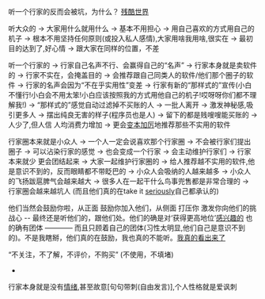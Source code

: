 
听一个行家的反而会被坑，为什么？ [残酷世界](https://github.com/7900ms/000nottheater_deserted_systemlibrary/tree/master/small)

听大众的 -> 大家用什么就用什么 -> 基本不用担心 -> 用自己喜欢的方式用自己的机子 -> 根本不用坚持任何原则(或投入私人感情),大家用啥我用啥,很实在 -> 最初目的达到了,好心情 -> 跟大家在同样的位置，不差

听一个行家的 -> 行家自己名声不行、会赢得自己的“名声” -> 行家本身就是卖软件的 -> 行家不实在，会掩盖目的 -> 会推荐跟自己同类人的软件/他们那个圈子的软件 -> 行家的名声会因为“不在乎实用性”变差 -> 行家有新的“那样式的”宣传(小白不懂行!小白会不用太笨!小白应该按照我的方式用他自己的机子!哎呀呀你们都不理解我!) -> “那样式的”感觉自动过滤掉不买账的人 -> 一批人离开 -> 激发神秘感,吸引更多人 -> 摆出纯良无害的样子(程序员也是人) -> 留下的都是贱嗖嗖能买账的 -> 人少了,但人信 人均消费力增加 -> 更会[变本加厉](https://twitter.com/Poetical_Lipz/status/862297090914955264)地推荐那些不实用的软件

行家圈本来就是小众人 -> 一个人一定会说喜欢那个行家圈 -> 不会被行家们提出圈子 -> 可以沾染行家的感觉 -> 也会变成一个行家 -> 会主动维护行家们 -> 行家本来就少 更会团结起来 -> 大家一起维护行家圈的 -> 给人推荐越不实用的软件,他是意识不到的，反而眼睛都不带眨巴的 -> 小众人会吸纳的人越来越多 -> 小众人的飞扬跋扈脾气会越来越大 -> 很多人在一起干什么鸟事兜售都是非常合理的 -> 行家圈会越来越坑人 (而且他们真的在take it [seriously](https://twitter.com/kourtneykardash/status/858896451803336705)自己都承认的)


他们当然会鼓励你啦，从正面 鼓励你加入他们，从侧面 打压你 激发你向他们的挑战心 -- 最终还是听他们的，跟他们处。他们的确是对‘获得更高地位’[感兴趣的](http://blog.donews.com/keso/) 也的确有团体 ———— 而且只顾着自己的团体(习性太明显,他们自己是意识不到的)。不是我瞎掰，他们真的在鼓励，我也真的不能听。[我真的看出来了](https://github.com/7900ms/000nottheater_deserted_systemsoftware/tree/master/small)


“不关注，不了解，不评价，不购买” (不使用，不填堵)

-

行家本身就是没有[情绪](https://github.com/7900ms/000nottheater_deserted_systemlibrary/tree/master/small),甚至故意[句句带刺(自由发言)],个人性格就是爱讽刺
